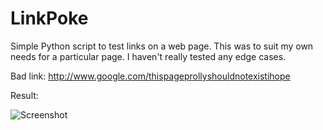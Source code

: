 LinkPoke
========

Simple Python script to test links on a web page. This was to suit my own needs for a particular page. I haven't really tested any edge cases.


Bad link: http://www.google.com/thispageprollyshouldnotexistihope

Result:

![Screenshot](https://raw.github.com/harveyr/LinkPoke/master/screencap.png)
